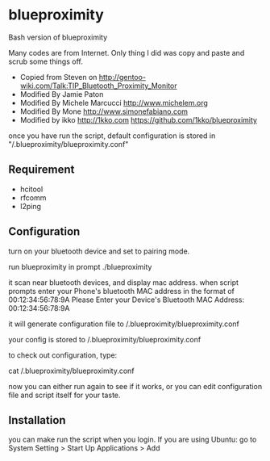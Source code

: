 blueproximity
=============
Bash version of blueproximity

Many codes are from Internet. Only thing I did was copy and paste and scrub some things off.

- Copied from Steven on http://gentoo-wiki.com/Talk:TIP_Bluetooth_Proximity_Monitor
- Modified By Jamie Paton 
- Modified By Michele Marcucci http://www.michelem.org
- Modified By Mone http://www.simonefabiano.com
- Modified by ikko http://1kko.com https://github.com/1kko/blueproximity

once you have run the script,
default configuration is stored in "<your home dir>/.blueproximity/blueproximity.conf"


Requirement
----
- hcitool
- rfcomm
- l2ping


Configuration
----
turn on your bluetooth device and set to pairing mode.

run blueproximity in prompt
 ./blueproximity

it scan near bluetooth devices, and display mac address.
when script prompts enter your Phone's bluetooth MAC address in the format of 00:12:34:56:78:9A
 Please Enter your Device's Bluetooth MAC Address: 00:12:34:56:78:9A

it will generate configuration file to <your homedir>/.blueproximity/blueproximity.conf

 your config is stored to <your homedir>/.blueproximity/blueproximity.conf

 to check out configuration, type:

   cat <your homedir>/.blueproximity/blueproximity.conf


now you can either run again to see if it works, or
you can edit configuration file and script itself for your taste.


Installation
----
you can make run the script when you login.
If you are using Ubuntu:
go to System Setting > Start Up Applications > Add 
